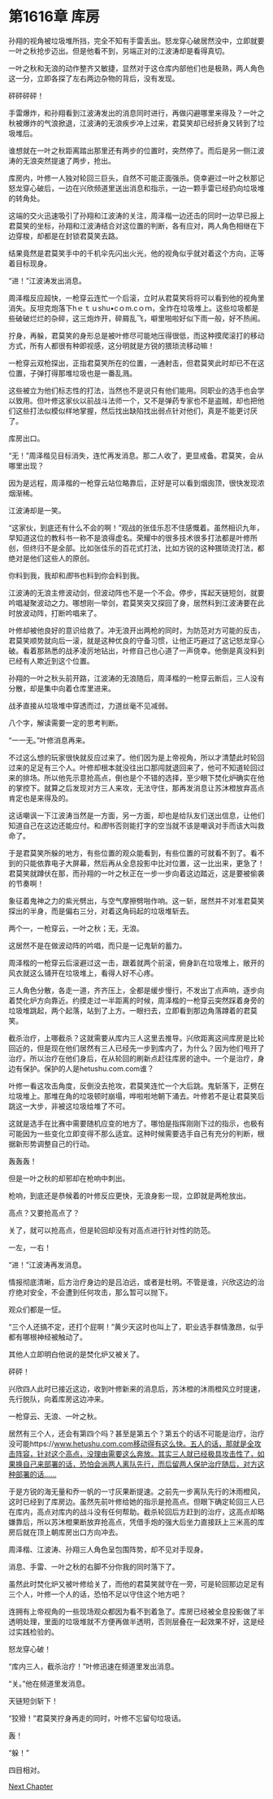 # 第1616章 库房

孙翔的视角被垃圾堆所挡，完全不知有手雷丢出。怒龙穿心破居然没中，立即就要一叶之秋抢步迈出。但是他看不到，另端正对的江波涛却是看得真切。

一叶之秋和无浪的动作整齐又敏捷，显然对于这仓库内部他们也是极熟，两人角色这一分，立即各探了左右两边杂物的背后，没有发现。

砰砰砰砰！

手雷爆炸，和孙翔看到江波涛发出的消息同时进行，再做闪避哪里来得及？一叶之秋被爆炸的气浪掀退，江波涛的无浪疾步冲上过来，君莫笑却已经折身又转到了垃圾堆后。

谁想就在一叶之秋距离踏出那里还有两步的位置时，突然停了。而后是另一侧江波涛的无浪突然提速了两步，抢出。

库房内，叶修一人独对轮回三巨头，自然不可能正面强杀。侥幸避过一叶之秋那记怒龙穿心破后，一边在兴欣频道里送出消息和指示，一边一颗手雷已经扔向垃圾堆的转角处。

这端的交火迅速吸引了孙翔和江波涛的关注，周泽楷一边还击的同时一边早已报上君莫笑的坐标，孙翔和江波涛结合对这位置的判断，各有应对，两人角色相继在下边穿梭，却都是在封锁君莫笑去路。

结果竟然是君莫笑手中的千机伞先闪出火光，他的视角似乎就对着这个方向，正等着目标现身。

“进！”江波涛发出消息。

周泽楷反应超快，一枪穿云连忙一个后滚，立时从君莫笑将将可以看到他的视角里消失。反坦克炮落下hｅｔｕshu•cｏm.cｏｍ，全炸在垃圾堆上。这些垃圾都是些破破烂烂的杂碎，这三炮炸开，碎屑乱飞，噼里啪啦好似下雨一般，好不热闹。

拧身，再躲，君莫笑的身形总是被叶修尽可能地压得很低，而这种摸爬滚打的移动方式，所有人都很有种即视感，这分明就是方锐的猥琐流移动嘛！

一枪穿云双枪探出，正指君莫笑所在的位置，一通射击，但君莫笑此时却已不在这位置，子弹打得那堆垃圾也是一番乱溅。

这些被立为他们标志性的打法，当然也不是说只有他们能用。同职业的选手也会学以致用。但叶修这家伙以前战斗法师一个，又不是弹药专家也不是盗贼，却也把他们这些打法似模似样地掌握，然后找出缺陷找出弱点针对他们，真是不能更讨厌了。

库房出口。

“无！”周泽楷见目标消失，连忙再发消息。那二人收了，更显戒备。君莫笑，会从哪里出现？

因为是远程，周泽楷的一枪穿云站位略靠后，正好是可以看到烟囱顶，很快发现浓烟渐稀。

江波涛却是一笑。

“这家伙，到底还有什么不会的啊！”观战的张佳乐忍不住感慨着。虽然相识九年，早知道这位的教科书一称不是浪得虚名。荣耀中的很多技术很多打法都是叶修所创，但终归不是全部。比如张佳乐的百花式打法，比如方锐的这种猥琐流打法，都绝对是他们这些人的原创。

你料到我，我却和*图*书也料到你会料到我。

江波涛的无浪主修波动剑，但波动阵也不是一个不会。停步，挥起天链短剑，就要吟唱凝聚波动之力。哪想刚一举剑，君莫笑突又探回了身，居然料到江波涛要在此时放波动阵，打断吟唱来了。

叶修却被他良好的意识给救了。冲无浪开出两枪的同时，为防范对方可能的反击，君莫笑顺势就向后一滚，就是这种优良的守备习惯，让他正巧避过了这记怒龙穿心破。看着那熟悉的战矛凌厉地钻出，叶修自己也心道了一声侥幸。他倒是真没料到已经有人欺近到这个位置。

孙翔的一叶之秋头前开路，江波涛的无浪随后，周泽楷的一枪穿云断后，三人没有分散，却是集中向着仓库里进来。

战矛直接从垃圾堆中穿透而过，力道丝毫不见减弱。

八个字，解读需要一定的思考判断。

“一一无。”叶修消息再来。

不过这么想的玩家很快就反应过来了。他们因为是上帝视角，所以才清楚此时轮回过来的足足有三个人。叶修却根本就没往出口那闯就退回来了，他可不知道轮回过来的排场。所以他先示意抢高点，倒也是个不错的选择，至少眼下焚化炉确实在他的掌控下。就算之后发现对方三人来攻，无法守住，那再发消息让苏沐橙放弃高点肯定也是来得及的。

这话嘲讽一下江波涛当然是一方面，另一方面，却也是给队友们送出信息，让他们知道自己在这边还能应付。和*图*书否则能打字的空当就不该是嘲讽对手而该大叫救命了。

于是君莫笑所躲的地方，有些位置的观众能看到，有些位置的可就看不到了。看不到的只能依靠电子大屏幕，然后再从全息投影中比对位置，这一比出来，更急了！君莫笑就蹲伏在那，而孙翔的一叶之秋正在一步一步向着这边踏近，这是要被偷袭的节奏啊！

象征着鬼神之力的紫光劈出，与空气摩擦劈啪作响。这一斩，居然并不对准君莫笑探出的半身，而是偏右三分，对着这角码起的垃圾堆斩去。

两个一，一枪穿云，一叶之秋；无，无浪。

这居然不是在做波动阵的吟唱，而只是一记鬼斩的蓄力。

周泽楷的一枪穿云后滚避过这一击，跟着就两个前滚，俯身趴在垃圾堆上，敞开的风衣就这么铺开在垃圾堆上，看得人好不心疼。

三人角色分散，各走一道，齐齐压上，全都是缓步慢行，不发出丁点声响，逐步向着焚化炉方向靠近。约摸走过一半距离的时候，周泽楷的一枪穿云突然踩着身旁的垃圾堆跳起，两个起落，站到了上方。一眼扫去，立即看到那边角落蹲着的君莫笑。

截杀治疗，上哪截杀？这就需要从库内三人这里去推导。兴欣距离这间库房是比轮回近的，但是现在他们居然有三人已经先一步到库内了，为什么？因为他们甩开了治疗。所以治疗在他们身后，在从轮回的刷新点赶往库房的途中。一个是治疗，身边有保护。保护的人是hetushu.com.com谁？

叶修一看这攻击角度，反倒没去抢攻，君莫笑连忙一个大后跳。鬼斩落下，正劈在垃圾堆上。那堆在角的垃圾顿时崩塌，哗啦啦地朝下涌去。叶修若不是让君莫笑后跳这一大步，非被这垃圾给堆了不可。

这就是选手在比赛中需要随机应变的地方了。哪怕是指挥刚刚下过的指示，也极有可能因为一些变化立即变得不那么适宜。这种时候需要选手自己有充分的判断，根据新形势调整自己的行动。

轰轰轰！

但是一叶之秋的却邪却在枪响中刺出。

枪响，到底还是恭候着的叶修反应更快，无浪身影一现，立即就是两枪放出。

高点？又要抢高点了？

关了，就可以抢高点，但是轮回却没有对高点进行针对性的防范。

一左，一右！

“进！”江波涛再发消息。

情报彻底清晰，后方治疗身边的是吕泊远，或者是杜明。不管是谁，兴欣这边的治疗绝对安全，不会遭到任何攻击，那么暂可以抛下。

观众们都是一怔。

“三个人还搞不定，还打个屁啊！”黄少天这时也叫上了，职业选手群情激昂，似乎都有哪根神经被触动了。

其他人立即明白他说的是焚化炉又被关了。

砰砰！

兴欣四人此时已接近这边，收到叶修新来的消息后，苏沐橙的沐雨橙风立时提速，先行脱队，向着库房这边冲来。

一枪穿云、无浪、一叶之秋。

居然有三个人，还会有第四个吗？甚至是第五个？第五个的话不可能是治疗，治疗没可能https://www.hetushu.com.com移动得有这么快。五人的话，那就是全攻击阵容，针对这个高点，没理由需要这么奔放。其实三人就已经极具攻击性了，如果换自己来部署的话，恐怕会派两人离队先行，而后留两人保护治疗随后，对方这种部署的话……

于是方锐的海无量和乔一帆的一寸灰果断提速。之前先一步离队先行的沐雨橙风，这时已经到了库房边。虽然先前叶修给她的指示是抢高点。但眼下确定轮回三人已在库内，高点对库内的战斗没有任何帮助。截杀轮回后方赶到的治疗，这高点却略嫌靠后，所以苏沐橙果断放弃抢高点，凭借手炮的强大后坐力直接跃上三米高的库房后就在顶上朝库房出口方向冲去。

周泽楷、江波涛、孙翔三人角色呈包围阵势，却不见对手现身。

消息、手雷、一叶之秋的右脚不分你我的同时落下了。

虽然此时焚化炉又被叶修给关了，而他的君莫笑就守在一旁，可是轮回那边足足有三个人，叶修一个人的话，恐怕不足以守住这个地方吧？

连拥有上帝视角的一些现场观众都因为看不到着急了。库房已经被全息投影做了半透明处理，里面的垃圾堆就不方便再做半透明，否则层叠在一起效果不好，这是经过实践检验的。

怒龙穿心破！

“库内三人，截杀治疗！”叶修迅速在频道里发出消息。

“关。”他在频道里发消息。

天链短剑斩下！

“狡猾！”君莫笑拧身再走的同时，叶修不忘留句垃圾话。

轰！

“躲！”

四目相对。



[Next Chapter](%E7%AC%AC1617%E7%AB%A0%20%E4%BB%A5%E4%B8%80%E6%95%8C%E4%B8%89.md)
